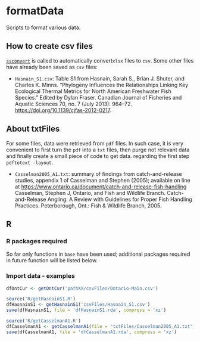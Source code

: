 # formatData

Scripts to format various data.

## How to create csv files

[`ssconvert`](https://linux.die.net/man/1/ssconvert) is called to automatically
convert`xlsx` files to `csv`. Some other files have already been saved as `csv`
files:

- `Hasnain_S1.csv`: Table S1 from Hasnain, Sarah S., Brian J. Shuter, and Charles K. Minns. “Phylogeny Influences the Relationships Linking Key Ecological Thermal Metrics for North American Freshwater Fish Species.” Edited by Dylan Fraser. Canadian Journal of Fisheries and Aquatic Sciences 70, no. 7 (July 2013): 964–72. https://doi.org/10.1139/cjfas-2012-0217.

## About txtFiles

For some files, data were retrieved from `pdf` files. In such case, it is very
convenient to first turn the `pdf` into a `txt` files, then purge not relevant data
and finally create a small piece of code to get data. regarding the first step
`pdftotext -layout`.

- `Casselman2005_A1.txt`: summary of findings from catch-and-release studies,
appendix 1 of Casselman and Stephen (2005); available on line at
https://www.ontario.ca/document/catch-and-release-fish-handling
Casselman, Stephen J, Ontario, and Fish and Wildlife Branch. Catch-and-Release Angling: A Review with Guidelines for Proper Fish Handling Practices. Peterborough, Ont.: Fish & Wildlife Branch, 2005.


## R

### R packages required

So far only functions in `base` have been used; additional packages required
in future function will be listed below.

### Import data - examples

```R
dfOntCur <- getOntCur('pathXX/csvFiles/Ontario-Main.csv')
```

```R
source('R/getHasnainS1.R')
dfHasnainS1 <- getHasnainS1('csvFiles/Hasnain_S1.csv')
save(dfHasnainS1, file = 'dfHasnainS1.rda', compress = 'xz')
```

```R
source('R/getCasselmanA1.R')
dfCasselmanA1 <- getCasselmanA1(file = "txtFiles/Casselman2005_A1.txt")
save(dfCasselmanA1, file = 'dfCasselmanA1.rda', compress = 'xz')
```
